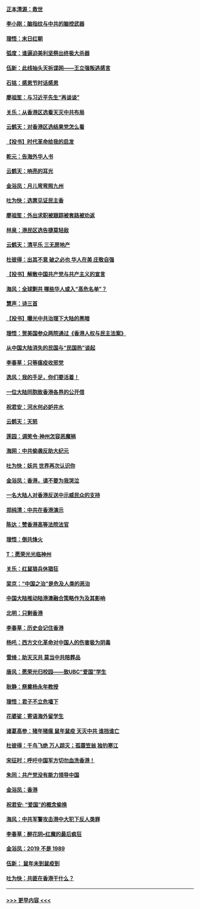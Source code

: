 #### [正本清源：救世](../pages/nsc993/n11689134.md?t=11291633) 
#### [李小刚：脑指纹与中共的脑控武器](../pages/nsc993/n11688900.md?t=11291633) 
#### [理悟：末日红朝](../pages/nsc993/n11688829.md?t=11291633) 
#### [弧度：谁逼迫美利坚祭出终极大杀器](../pages/nsc993/n11688735.md?t=11291633) 
#### [伍新：此线抽头天拆谍网——王立强叛逃感言](../pages/nsc993/n11687981.md?t=11291633) 
#### [石铭：感恩节时话感恩](../pages/nsc993/n11687568.md?t=11291633) 
#### [廖祖笙：与习近平先生“再谈谈”](../pages/nsc993/n11687005.md?t=11291633) 
#### [关乐：从香港区选看天灭中共布局](../pages/nsc993/n11686647.md?t=11291633) 
#### [云鹤天：对香港区选结果党怎么看](../pages/nsc993/n11686216.md?t=11291633) 
#### [【投书】时代革命给我的启发](../pages/nsc993/n11684287.md?t=11291633) 
#### [乾元：告海外华人书](../pages/nsc993/n11684044.md?t=11291633) 
#### [云鹤天：响亮的耳光](../pages/nsc993/n11684254.md?t=11291633) 
#### [金浴凤：月儿弯弯照九州](../pages/nsc993/n11684231.md?t=11291633) 
#### [吐为快：选票见证民主香](../pages/nsc993/n11684206.md?t=11291633) 
#### [廖祖笙：外出求职被跟踪被套路被劝返](../pages/nsc993/n11683874.md?t=11291633) 
#### [林泉：港民区选告捷莫轻敌](../pages/nsc993/n11683930.md?t=11291633) 
#### [云鹤天：清平乐 三无房地产](../pages/nsc993/n11681521.md?t=11291633) 
#### [杜彼得：出其不意 破之必也 华人在美 庄敬自强](../pages/nsc993/n11679554.md?t=11291633) 
#### [【投书】解散中国共产党与共产主义的宣言](../pages/nsc993/n11679177.md?t=11291633) 
#### [海风：全球剿共 哪些华人或入“高危名单”？](../pages/nsc993/n11678617.md?t=11291633) 
#### [慧声：诗三首](../pages/nsc993/n11678848.md?t=11291633) 
#### [【投书】曝光中共治理下大陆的黑暗](../pages/nsc993/n11678674.md?t=11291633) 
#### [理悟：贺美国参众两院通过《香港人权与民主法案》](../pages/nsc993/n11678104.md?t=11291633) 
#### [从中国大陆消失的民国与“民国热”谈起](../pages/nsc993/n11678075.md?t=11291633) 
#### [李春草：只等瘟疫收邪党](../pages/nsc993/n11677308.md?t=11291633) 
#### [逸风：我的手足，你们要活着！](../pages/nsc993/n11676352.md?t=11291633) 
#### [一位大陆同胞致香港各界的公开信](../pages/nsc993/n11675761.md?t=11291633) 
#### [祝君安：河水何必妒井水](../pages/nsc993/n11675746.md?t=11291633) 
#### [云鹤天：天怒](../pages/nsc993/n11675718.md?t=11291633) 
#### [莲园：调笑令‧神州怎容恶魔祸](../pages/nsc993/n11675648.md?t=11291633) 
#### [海网：中共偷袭反助大纪元](../pages/nsc993/n11673515.md?t=11291633) 
#### [吐为快：妖共 世界再次认识你](../pages/nsc993/n11673506.md?t=11291633) 
#### [金浴凤：香港，请不要为我哭泣](../pages/nsc993/n11673248.md?t=11291633) 
#### [一名大陆人对香港反送中示威民众的支持](../pages/nsc993/n11672615.md?t=11291633) 
#### [郑纯清：中共在香港演示](../pages/nsc993/n11670539.md?t=11291633) 
#### [陈达：赞香港高等法院法官](../pages/nsc993/n11669542.md?t=11291633) 
#### [理悟：倒共烽火](../pages/nsc993/n11668844.md?t=11291633) 
#### [T：愿荣光光临神州](../pages/nsc993/n11668421.md?t=11291633) 
#### [关乐：红鼠狼兵休猖狂](../pages/nsc993/n11668378.md?t=11291633) 
#### [梁京：“中国之治”是危及人类的恶治](../pages/nsc993/n11668328.md?t=11291633) 
#### [中国大陆推动陆港澳融合策略作为及其影响](../pages/nsc993/n11668157.md?t=11291633) 
#### [北明：只剩香港](../pages/nsc993/n11668002.md?t=11291633) 
#### [李春草：历史会记住香港](../pages/nsc993/n11667927.md?t=11291633) 
#### [杨吒：西方文化革命对中国人的伤害极为阴毒](../pages/nsc993/n11664521.md?t=11291633) 
#### [雪绮：助天灭共 莫当中共陪葬品](../pages/nsc993/n11662650.md?t=11291633) 
#### [唐风：愿荣光归校园——致UBC“爱国”学生](../pages/nsc993/n11662194.md?t=11291633) 
#### [耿静：祭奠杨永年教授](../pages/nsc993/n11662514.md?t=11291633) 
#### [理悟：君子不立危墙下](../pages/nsc993/n11662172.md?t=11291633) 
#### [花婆娑：寄语海外留学生](../pages/nsc993/n11662121.md?t=11291633) 
#### [诸葛高参：猪年猪瘟 鼠年鼠疫 天灭中共 谁挡谁亡](../pages/nsc993/n11661980.md?t=11291633) 
#### [杜彼得：千鸟飞绝 万人踪灭；孤蓑笠翁 独钓寒江](../pages/nsc993/n11661170.md?t=11291633) 
#### [宋征时：呼吁中国军方切勿血洗香港！](../pages/nsc993/n11415318.md?t=11291633) 
#### [朱同：共产党没有能力领导中国](../pages/nsc993/n11660421.md?t=11291633) 
#### [金浴凤：香港](../pages/nsc993/n11660419.md?t=11291633) 
#### [祝君安: “爱国”的概念偷换](../pages/nsc993/n11659706.md?t=11291633) 
#### [海风：中共军警攻击港中大犯下反人类罪](../pages/nsc993/n11659632.md?t=11291633) 
#### [李春草：醉花阴•红魔的最后疯狂](../pages/nsc993/n11659287.md?t=11291633) 
#### [金浴凤：2019 不是 1989](../pages/nsc993/n11657663.md?t=11291633) 
#### [伍新： 鼠年未到鼠疫到](../pages/nsc993/n11655098.md?t=11291633) 
#### [吐为快：共匪在香港干什么？](../pages/nsc993/n11654891.md?t=11291633) 

----
#### [ >>> 更早内容 <<< ](../indexes/nsc993-earlier.md)
